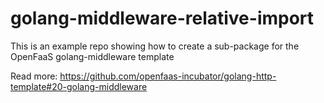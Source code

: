 # golang-middleware-relative-import

This is an example repo showing how to create a sub-package for the OpenFaaS golang-middleware template

Read more: https://github.com/openfaas-incubator/golang-http-template#20-golang-middleware
